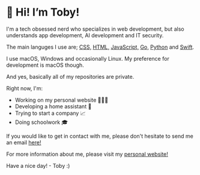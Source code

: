 <h1>
  👋 Hi! I’m Toby!
</h1>

I'm a tech obsessed nerd who specializes in web development, but also understands app development, AI development and IT security.

The main languges I use are;  <a href="https://en.wikipedia.org/wiki/CSS">CSS,</a> <a href="https://en.wikipedia.org/wiki/HTML">HTML,</a> <a href="https://en.wikipedia.org/wiki/JavaScript">JavaScript,</a> <a href="https://en.wikipedia.org/wiki/Go_(programming_language)">Go,</a> <a href="https://en.wikipedia.org/wiki/Python_(programming_language)">Python</a> and <a href="https://en.wikipedia.org/wiki/Swift_(programming_language)">Swift</a>.

I use macOS, Windows and occasionally Linux. My preference for development is macOS though.

And yes, basically all of my repositories are private.

Right now, I'm:
- Working on my personal website 👨🏻‍💻
- Developing a home assistant 🏡
- Trying to start a company 📈
- Doing schoolwork 🎓

If you would like to get in contact with me, please don't hesitate to send me an email <a href="mailto:toby@tobyb.xyz">here!</a> 

For more information about me, please visit my <a href="https://tobyb.xyz">personal website!</a>

Have a nice day! - Toby :)
